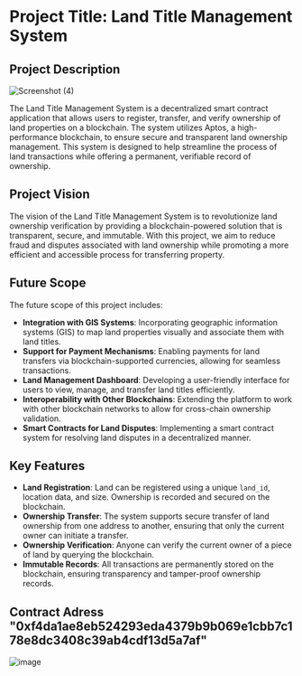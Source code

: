 # Project Title: Land Title Management System

## Project Description
![Screenshot (4)](https://github.com/user-attachments/assets/99064833-c963-4647-820d-9770785be0b1)

The Land Title Management System is a decentralized smart contract application that allows users to register, transfer, and verify ownership of land properties on a blockchain. The system utilizes Aptos, a high-performance blockchain, to ensure secure and transparent land ownership management. This system is designed to help streamline the process of land transactions while offering a permanent, verifiable record of ownership.

## Project Vision

The vision of the Land Title Management System is to revolutionize land ownership verification by providing a blockchain-powered solution that is transparent, secure, and immutable. With this project, we aim to reduce fraud and disputes associated with land ownership while promoting a more efficient and accessible process for transferring property.

## Future Scope

The future scope of this project includes:

- **Integration with GIS Systems**: Incorporating geographic information systems (GIS) to map land properties visually and associate them with land titles.
- **Support for Payment Mechanisms**: Enabling payments for land transfers via blockchain-supported currencies, allowing for seamless transactions.
- **Land Management Dashboard**: Developing a user-friendly interface for users to view, manage, and transfer land titles efficiently.
- **Interoperability with Other Blockchains**: Extending the platform to work with other blockchain networks to allow for cross-chain ownership validation.
- **Smart Contracts for Land Disputes**: Implementing a smart contract system for resolving land disputes in a decentralized manner.

## Key Features

- **Land Registration**: Land can be registered using a unique `land_id`, location data, and size. Ownership is recorded and secured on the blockchain.
- **Ownership Transfer**: The system supports secure transfer of land ownership from one address to another, ensuring that only the current owner can initiate a transfer.
- **Ownership Verification**: Anyone can verify the current owner of a piece of land by querying the blockchain.
- **Immutable Records**: All transactions are permanently stored on the blockchain, ensuring transparency and tamper-proof ownership records.

## Contract Adress "0xf4da1ae8eb524293eda4379b9b069e1cbb7c178e8dc3408c39ab4cdf13d5a7af"

![image](https://github.com/user-attachments/assets/b50ffc5f-1e9c-4fd8-848f-fa08dfa14c5f)




